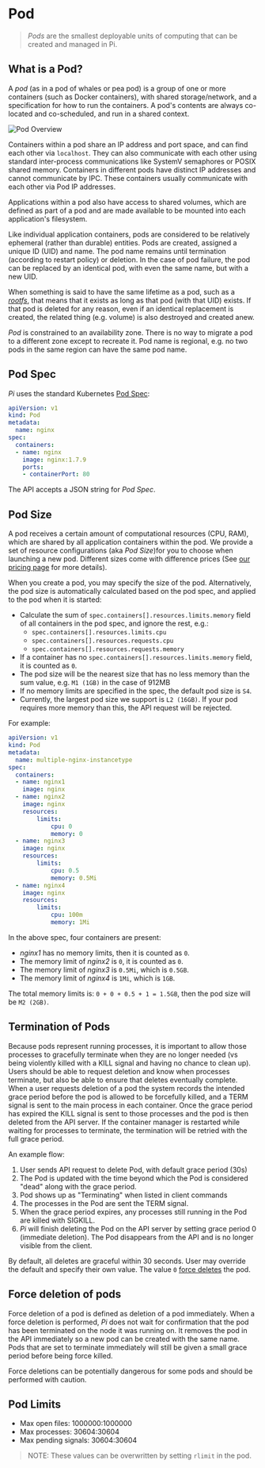 # Pod

> _Pods_ are the smallest deployable units of computing that can be created and managed in Pi.

What is a Pod?
-------------------------

A _pod_ (as in a pod of whales or pea pod) is a group of one or more containers (such as Docker containers), with shared storage/network, and a specification for how to run the containers.  A pod's contents are always co-located and co-scheduled, and run in a shared context. 

![Pod Overview](https://trello-attachments.s3.amazonaws.com/5700ea0da7030dcf7485ed70/5a8ea6c5a9972aaaaa7fec5c/d4de3e6c38d156e393eac25f09919b5a/1.png)

Containers within a pod share an IP address and port space, and can find each other via `localhost`. They can also communicate with each other using standard inter-process communications like SystemV semaphores or POSIX shared memory.  Containers in different pods have distinct IP addresses and cannot communicate by IPC. These containers usually communicate with each other via Pod IP addresses.

Applications within a pod also have access to shared volumes, which are defined as part of a pod and are made available to be mounted into each application's filesystem.

Like individual application containers, pods are considered to be relatively ephemeral (rather than durable) entities. Pods are created, assigned a unique ID (UID) and name. The pod name remains until termination (according to restart policy) or deletion. In the case of pod failure, the pod can be replaced by an identical pod, with even the same name, but with a new UID.

When something is said to have the same lifetime as a pod, such as a _[rootfs](../Feature/rootfs.md)_, that means that it exists as long as that pod (with that UID) exists. If that pod is deleted for any reason, even if an identical replacement is created, the related thing (e.g. volume) is also destroyed and created anew.

_Pod_ is constrained to an availability zone. There is no way to migrate a pod to a different zone except to recreate it. Pod name is regional, e.g. no two pods in the same region can have the same pod name.

Pod Spec
-------------------------

_Pi_ uses the standard Kubernetes [Pod Spec](../Reference/API/v1.9/pod/index.md#pod-1):

```yaml
apiVersion: v1
kind: Pod
metadata:
  name: nginx
spec:
  containers:
  - name: nginx
    image: nginx:1.7.9
    ports:
    - containerPort: 80
```

The API accepts a JSON string for _Pod Spec_.

Pod Size
-------------------------

A pod receives a certain amount of computational resources (CPU, RAM), which are shared by all application containers within the pod. We provide a set of resource configurations (aka _Pod Size_)for you to choose when launching a new pod. Different sizes come with difference prices (See [our pricing page](../Overview/pricing.md) for more details).

When you create a pod, you may specify the size of the pod. Alternatively, the pod size is automatically calculated based on the pod spec, and applied to the pod when it is started:

- Calculate the sum of `spec.containers[].resources.limits.memory` field of all containers in the pod spec, and ignore the rest, e.g.:
  - `spec.containers[].resources.limits.cpu`  
  - `spec.containers[].resources.requests.cpu`
  - `spec.containers[].resources.requests.memory`
- If a container has no `spec.containers[].resources.limits.memory` field, it is counted as `0`.
- The pod size will be the nearest size that has no less memory than the sum value, e.g. `M1 (1GB)` in the case of 912MB
- If no memory limits are specified in the spec, the default pod size is `S4`.
- Currently, the largest pod size we support is `L2 (16GB)`. If your pod requires more memory than this, the API request will be rejected.

 For example:

```yaml
apiVersion: v1
kind: Pod
metadata:
  name: multiple-nginx-instancetype
spec:
  containers:
  - name: nginx1
    image: nginx
  - name: nginx2
    image: nginx
    resources:
        limits:
            cpu: 0
            memory: 0
  - name: nginx3
    image: nginx
    resources:
        limits:
            cpu: 0.5
            memory: 0.5Mi
  - name: nginx4
    image: nginx
    resources:
        limits:
            cpu: 100m
            memory: 1Mi
```

In the above spec, four containers are present:
- _nginx1_ has no memory limits, then it is counted as `0`.
- The memory limit of _nginx2_ is `0`, it is counted as `0`.
- The memory limit of _nginx3_ is `0.5Mi`, which is `0.5GB`.
- The memory limit of _nginx4_ is `1Mi`, which is `1GB`.

The total memory limits is: `0 + 0 + 0.5 + 1 = 1.5GB`, then the pod size will be `M2 (2GB)`.

Termination of Pods
-------------------------

Because pods represent running processes, it is important to allow those processes to gracefully terminate when they are no longer needed (vs being violently killed with a KILL signal and having no chance to clean up). Users should be able to request deletion and know when processes terminate, but also be able to ensure that deletes eventually complete. When a user requests deletion of a pod the system records the intended grace period before the pod is allowed to be forcefully killed, and a TERM signal is sent to the main process in each container. Once the grace period has expired the KILL signal is sent to those processes and the pod is then deleted from the API server. If the container manager is restarted while waiting for processes to terminate, the termination will be retried with the full grace period.

An example flow:

1. User sends API request to delete Pod, with default grace period (30s)
2. The Pod is updated with the time beyond which the Pod is considered "dead" along with the grace period.
3. Pod shows up as "Terminating" when listed in client commands
4. The processes in the Pod are sent the TERM signal.
5. When the grace period expires, any processes still running in the Pod are killed with SIGKILL.
6. _Pi_ will finish deleting the Pod on the API server by setting grace period 0 (immediate deletion). The Pod disappears from the API and is no longer visible from the client.

By default, all deletes are graceful within 30 seconds. User may override the default and specify their own value. The value `0` [force deletes](../Feature/pod.md#force-deletion-of-pods) the pod.

Force deletion of pods
-------------------------

Force deletion of a pod is defined as deletion of a pod immediately. When a force deletion is performed, _Pi_ does not wait for confirmation that the pod has been terminated on the node it was running on. It removes the pod in the API immediately so a new pod can be created with the same name. Pods that are set to terminate immediately will still be given a small grace period before being force killed.

Force deletions can be potentially dangerous for some pods and should be performed with caution.

Pod Limits
-------------------------

- Max open files: 1000000:1000000
- Max processes: 30604:30604
- Max pending signals: 30604:30604

> NOTE: These values can be overwritten by setting `rlimit` in the pod.

